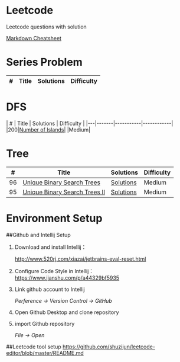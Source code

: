 # Leetcode
Leetcode questions with solution

[Markdown Cheatsheet](https://github.com/adam-p/markdown-here/wiki/Markdown-Cheatsheet)

# Series Problem
| # | Title | Solutions | Difficulty |
|---|-------|-----------|------------|

# DFS
[200]: https://leetcode.com/problems/number-of-islands/
| # | Title | Solutions | Difficulty |
|---|-------|-----------|------------|
 |200|[Number of Islands][200]| |Medium|

# Tree
[95]: https://leetcode.com/problems/unique-binary-search-trees-ii/
[96]: https://leetcode.com/problems/unique-binary-search-trees/

| #  | Title                            | Solutions                                  | Difficulty |
|----|----------------------------------|--------------------------------------------|------------|
| 96 | [Unique Binary Search Trees][96] | [Solutions](../Leetcode/src/main/_96.java) |Medium|
 | 95 | [Unique Binary Search Trees II][95]| [Solutions](../Leetcode/src/main/_95.java) |Medium|
# Environment Setup
##Github and Intellij Setup
1. Download and install Intellij：

   http://www.520rj.com/xiazai/jetbrains-eval-reset.html
2. Configure Code Style in Intellij：
   https://www.jianshu.com/p/a44329bf5935
3. Link github account to Intellij

   *Perference -> Version Control -> GitHub*
4. Open Github Desktop and clone repository
5. import Github repository

   *File -> Open*


##Leetcode tool setup
https://github.com/shuzijun/leetcode-editor/blob/master/README.md